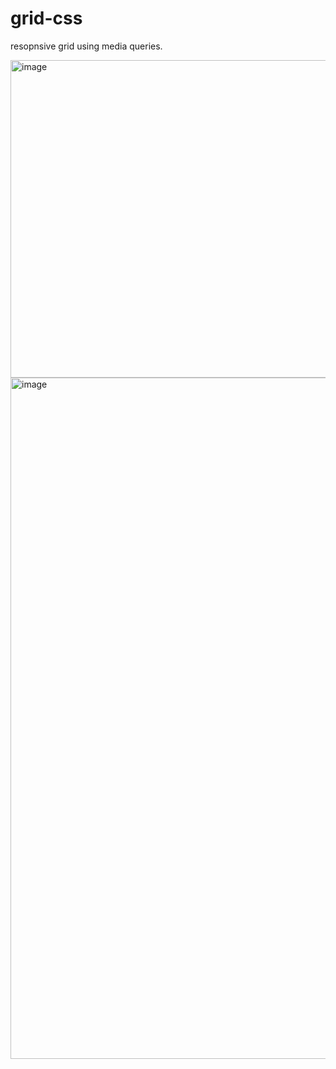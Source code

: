 # grid-css
resopnsive grid using media queries.


<img width="508" alt="image" src="https://user-images.githubusercontent.com/86593169/180658487-482d9063-066b-4013-82aa-d461611f0b66.png">
<img width="1090" alt="image" src="https://user-images.githubusercontent.com/86593169/180658505-fde9606b-7900-4ea0-b36f-f0614f9bcda5.png">

